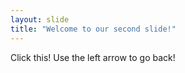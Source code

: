 ```yaml
---
layout: slide
title: "Welcome to our second slide!"
---
```

Click this!
Use the left arrow to go back!
